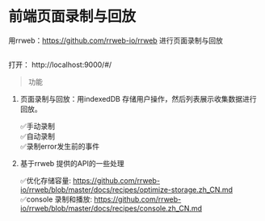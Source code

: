 # 前端页面录制与回放

用rrweb：https://github.com/rrweb-io/rrweb 进行页面录制与回放

```text

```

打开： http://localhost:9000/#/  

> 功能

1. 页面录制与回放：用indexedDB 存储用户操作，然后列表展示收集数据进行回放。
   
   ✅手动录制  
   ✅自动录制  
   ✅录制error发生前的事件  

2. 基于rrweb 提供的API的一些处理

   ✅优化存储容量: https://github.com/rrweb-io/rrweb/blob/master/docs/recipes/optimize-storage.zh_CN.md  
   ✅console 录制和播放: https://github.com/rrweb-io/rrweb/blob/master/docs/recipes/console.zh_CN.md  


